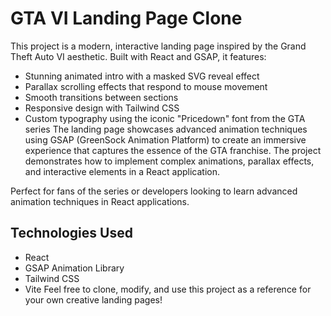 # GTA VI Landing Page Clone
This project is a modern, interactive landing page inspired by the Grand Theft Auto VI aesthetic. Built with React and GSAP, it features:

- Stunning animated intro with a masked SVG reveal effect
- Parallax scrolling effects that respond to mouse movement
- Smooth transitions between sections
- Responsive design with Tailwind CSS
- Custom typography using the iconic "Pricedown" font from the GTA series
The landing page showcases advanced animation techniques using GSAP (GreenSock Animation Platform) to create an immersive experience that captures the essence of the GTA franchise. The project demonstrates how to implement complex animations, parallax effects, and interactive elements in a React application.

Perfect for fans of the series or developers looking to learn advanced animation techniques in React applications.

## Technologies Used
- React
- GSAP Animation Library
- Tailwind CSS
- Vite
Feel free to clone, modify, and use this project as a reference for your own creative landing pages!
